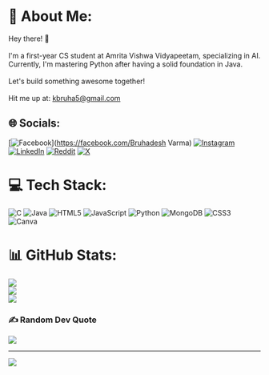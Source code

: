 # 💫 About Me:
Hey there! 👋<br><br>I'm a first-year CS student at Amrita Vishwa Vidyapeetam, specializing in AI. Currently, I'm mastering Python after having a solid foundation in Java.<br><br>Let's build something awesome together!<br><br>Hit me up at: kbruha5@gmail.com


## 🌐 Socials:
[![Facebook](https://img.shields.io/badge/Facebook-%231877F2.svg?logo=Facebook&logoColor=white)](https://facebook.com/Bruhadesh Varma) [![Instagram](https://img.shields.io/badge/Instagram-%23E4405F.svg?logo=Instagram&logoColor=white)](https://instagram.com/Kbruhadesh) [![LinkedIn](https://img.shields.io/badge/LinkedIn-%230077B5.svg?logo=linkedin&logoColor=white)](https://linkedin.com/in/Kbruhadesh) [![Reddit](https://img.shields.io/badge/Reddit-%23FF4500.svg?logo=Reddit&logoColor=white)](https://reddit.com/user/Kbruhadesh ) [![X](https://img.shields.io/badge/X-black.svg?logo=X&logoColor=white)](https://x.com/Kbruhadesh) 

# 💻 Tech Stack:
![C](https://img.shields.io/badge/c-%2300599C.svg?style=flat&logo=c&logoColor=white) ![Java](https://img.shields.io/badge/java-%23ED8B00.svg?style=flat&logo=openjdk&logoColor=white) ![HTML5](https://img.shields.io/badge/html5-%23E34F26.svg?style=flat&logo=html5&logoColor=white) ![JavaScript](https://img.shields.io/badge/javascript-%23323330.svg?style=flat&logo=javascript&logoColor=%23F7DF1E) ![Python](https://img.shields.io/badge/python-3670A0?style=flat&logo=python&logoColor=ffdd54) ![MongoDB](https://img.shields.io/badge/MongoDB-%234ea94b.svg?style=flat&logo=mongodb&logoColor=white) ![CSS3](https://img.shields.io/badge/css3-%231572B6.svg?style=flat&logo=css3&logoColor=white) ![Canva](https://img.shields.io/badge/Canva-%2300C4CC.svg?style=flat&logo=Canva&logoColor=white)
# 📊 GitHub Stats:
![](https://github-readme-stats.vercel.app/api?username=kbruhadesh&theme=dark&hide_border=false&include_all_commits=true&count_private=true)<br/>
![](https://github-readme-streak-stats.herokuapp.com/?user=kbruhadesh&theme=dark&hide_border=false)<br/>
![](https://github-readme-stats.vercel.app/api/top-langs/?username=kbruhadesh&theme=dark&hide_border=false&include_all_commits=true&count_private=true&layout=compact)

### ✍️ Random Dev Quote
![](https://quotes-github-readme.vercel.app/api?type=horizontal&theme=radical)

---
[![](https://visitcount.itsvg.in/api?id=kbruhadesh&icon=0&color=0)](https://visitcount.itsvg.in)

<!-- Proudly created with GPRM ( https://gprm.itsvg.in ) -->
